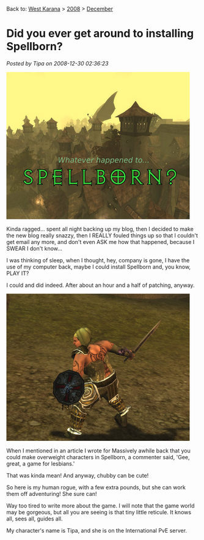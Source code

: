 Back to: [West Karana](/posts/westkarana.md) > [2008](/posts/2008/westkarana.md) > [December](./westkarana.md)
# Did you ever get around to installing Spellborn?

*Posted by Tipa on 2008-12-30 02:36:23*

![](../../../uploads/2008/12/sb_client-2008-12-30-00-59-19-44.jpg "sb_client-2008-12-30-00-59-19-44")

Kinda ragged... spent all night backing up my blog, then I decided to make the new blog really snazzy, then I REALLY fouled things up so that I couldn't get email any more, and don't even ASK me how that happened, because I SWEAR I don't know...

I was thinking of sleep, when I thought, hey, company is gone, I have the use of my computer back, maybe I could install Spellborn and, you know, PLAY IT?

I could and did indeed. After about an hour and a half of patching, anyway.

![](../../../uploads/2008/12/sb_client-2008-12-30-01-15-17-87.jpg "sb_client-2008-12-30-01-15-17-87")

When I mentioned in an article I wrote for Massively awhile back that you could make overweight characters in Spellborn, a commenter said, 'Gee, great, a game for lesbians.'

That was kinda mean! And anyway, chubby can be cute!

So here is my human rogue, with a few extra pounds, but she can work them off adventuring! She sure can!

Way too tired to write more about the game. I will note that the game world may be gorgeous, but all you are seeing is that tiny little reticule. It knows all, sees all, guides all.

My character's name is Tipa, and she is on the International PvE server.


